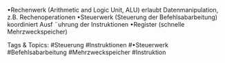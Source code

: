 •Rechenwerk (Arithmetic and Logic Unit, ALU)
erlaubt Datenmanipulation, z.B. Rechenoperationen
•Steuerwerk (Steuerung der Befehlsabarbeitung)
koordiniert Ausf ¨uhrung der Instruktionen
•Register (schnelle Mehrzweckspeicher)

   Tags & Topics:
   #Steuerung
   #Instruktionen
   #•Steuerwerk
   #Befehlsabarbeitung
   #Mehrzweckspeicher
   #Instruktion